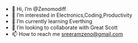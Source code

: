 - 👋 Hi, I’m @Zenomodiff
- 👀 I’m interested in Electronics,Coding,Productivity
- 🌱 I’m currently learning Everthing
- 💞️ I’m looking to collaborate with Great Scott
- 📫 How to reach me sreeramzeno@gmail.com

<!---
Zenomodiff/Zenomodiff is a ✨ special ✨ repository because its `README.md` (this file) appears on your GitHub profile.
You can click the Preview link to take a look at your changes.
--->
